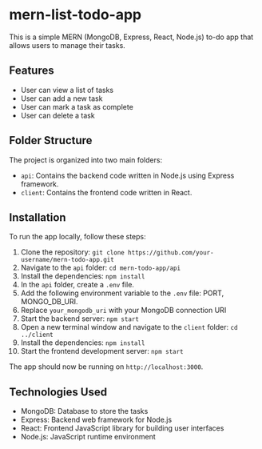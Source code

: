 # mern-list-todo-app

This is a simple MERN (MongoDB, Express, React, Node.js) to-do app that allows users to manage their tasks.

## Features

- User can view a list of tasks
- User can add a new task
- User can mark a task as complete
- User can delete a task

## Folder Structure

The project is organized into two main folders:

- `api`: Contains the backend code written in Node.js using Express framework.
- `client`: Contains the frontend code written in React.

## Installation

To run the app locally, follow these steps:

1. Clone the repository: `git clone https://github.com/your-username/mern-todo-app.git`
2. Navigate to the `api` folder: `cd mern-todo-app/api`
3. Install the dependencies: `npm install`
4. In the `api` folder, create a `.env` file.
5. Add the following environment variable to the `.env` file: PORT, MONGO_DB_URI.
6. Replace `your_mongodb_uri` with your MongoDB connection URI
7. Start the backend server: `npm start`
8. Open a new terminal window and navigate to the `client` folder: `cd ../client`
9. Install the dependencies: `npm install`
10. Start the frontend development server: `npm start`

The app should now be running on `http://localhost:3000`.

## Technologies Used

- MongoDB: Database to store the tasks
- Express: Backend web framework for Node.js
- React: Frontend JavaScript library for building user interfaces
- Node.js: JavaScript runtime environment


